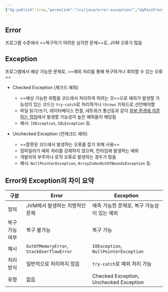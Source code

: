 ```yaml
---
{"dg-publish":true,"permalink":"/cs/java/error-exception/","dgPassFrontmatter":true,"noteIcon":"","created":"2024-10-28T04:17:43.701+09:00","updated":"2024-10-28T04:30:43.908+09:00"}
---
```


## Error
프로그램 수준에서 ==복구하기 어려운 심각한 문제==로, JVM 오류가 많음


## Exception
프로그램에서 예상 가능한 문제로, ==예외 처리를 통해 복구하거나 회피할 수 있는 오류==

- Checked Exception (체크드 예외)
    
    - ==예상 가능한 위험을 코드에서 처리하게 하려는 것==으로 예외가 발생할 가능성이 있는 코드는 `try-catch`로 처리하거나 `throws` 키워드로 선언해야함
    - 파일 읽기/쓰기, 데이터베이스 연결, 네트워크 통신등과 같이 <u>외부 환경에 의존하는 작업</u>에서 발생할 가능성이 높은 예외들이 해당됨
    - 예시: `IOException`, `SQLException` 등.
    
- Unchecked Exception (언체크드 예외)
	- ==잘못된 코드에서 발생하는 오류를 잡기 위해 사용==
    - 컴파일러가 예외 처리를 강제하지 않으며, 런타임에 발생하는 예외
    - 개발자의 부주의나 로직 오류로 발생하는 경우가 많음
    - 예시: `NullPointerException`, `ArrayIndexOutOfBoundsException` 등.


## Error와 Exception의 차이 요약

| 구분       | Error                                    | Exception                              |
| -------- | ---------------------------------------- | -------------------------------------- |
| 정의       | JVM에서 발생하는 치명적인 문제                       | 예측 가능한 문제로, 복구 가능성이 있는 예외              |
| 복구 가능 여부 | 복구 불가능                                   | 복구 가능                                  |
| 예시       | `OutOfMemoryError`, `StackOverflowError` | `IOException`, `NullPointerException`  |
| 처리 방식    | 일반적으로 처리하지 않음                            | `try-catch`로 예외 처리 가능                  |
| 유형       | 없음                                       | Checked Exception, Unchecked Exception |
